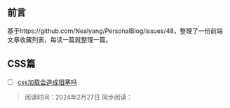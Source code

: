 ## 前言

基于https://github.com/Nealyang/PersonalBlog/issues/48，整理了一份前端文章收藏列表，每读一篇就整理一篇。

## CSS篇
* [ ] [css加载会造成阻塞吗](https://segmentfault.com/a/1190000018130499)
> 阅读时间：2024年2月27日
> 同步阅读：